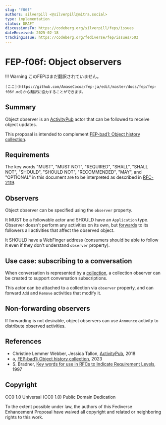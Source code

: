 ```yaml
---
slug: "f06f"
authors: silverpill <@silverpill@mitra.social>
type: implementation
status: DRAFT
discussionsTo: https://codeberg.org/silverpill/feps/issues
dateReceived: 2025-02-18
trackingIssue: https://codeberg.org/fediverse/fep/issues/503
---
```

# FEP-f06f: Object observers
!!! Warning
    このFEPはまだ翻訳されていません。

    [ここ](https://github.com/AmaseCocoa/fep-ja/edit/master/docs/fep/fep-f06f.md)から翻訳に協力することができます。

## Summary

Object observer is an [ActivityPub] actor that can be followed to receive object updates.

This proposal is intended to complement [FEP-bad1: Object history collection][FEP-bad1].

## Requirements

The key words "MUST", "MUST NOT", "REQUIRED", "SHALL", "SHALL NOT", "SHOULD", "SHOULD NOT", "RECOMMENDED", "MAY", and "OPTIONAL" in this document are to be interpreted as described in [RFC-2119].

## Observers

Object observer can be specified using the `observer` property.

It MUST be a followable actor and SHOULD have an `Application` type. Observer doesn't perform any activities on its own, but [forwards][InboxForwarding] to its followers all activities that affect the observed object.

It SHOULD have a WebFinger address (consumers should be able to follow it even if they don't understand `observer` property).

## Use case: subscribing to a conversation

When conversation is represented by a [collection][FEP-f228], a collection observer can be created to support conversation subscriptions.

This actor can be attached to a collection via `observer` property, and can forward `Add` and `Remove` activities that modify it.

## Non-forwarding observers

If forwarding is not desirable, object observers can use `Announce` activity to distribute observed activities.

## References

- Christine Lemmer Webber, Jessica Tallon, [ActivityPub][ActivityPub], 2018
- a, [FEP-bad1: Object history collection][FEP-bad1], 2023
- S. Bradner, [Key words for use in RFCs to Indicate Requirement Levels][RFC-2119], 1997

[ActivityPub]: https://www.w3.org/TR/activitypub/
[FEP-bad1]: https://codeberg.org/fediverse/fep/src/branch/main/fep/bad1/fep-bad1.md
[RFC-2119]: https://tools.ietf.org/html/rfc2119.html
[InboxForwarding]: https://www.w3.org/TR/activitypub/#inbox-forwarding
[FEP-f228]: https://codeberg.org/fediverse/fep/src/branch/main/fep/f228/fep-f228.md

## Copyright

CC0 1.0 Universal (CC0 1.0) Public Domain Dedication

To the extent possible under law, the authors of this Fediverse Enhancement Proposal have waived all copyright and related or neighboring rights to this work.
